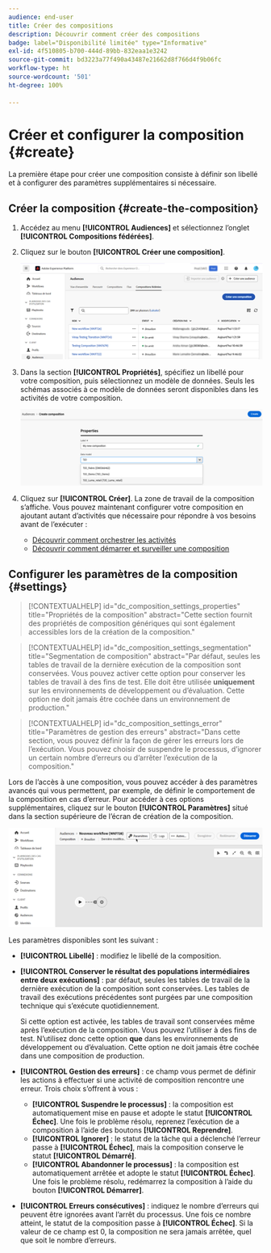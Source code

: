```yaml
---
audience: end-user
title: Créer des compositions
description: Découvrir comment créer des compositions
badge: label="Disponibilité limitée" type="Informative"
exl-id: 4f510805-b700-444d-89bb-832eaa1e3242
source-git-commit: bd3223a77f490a43487e21662d8f766d4f9b06fc
workflow-type: ht
source-wordcount: '501'
ht-degree: 100%

---
```


# Créer et configurer la composition {#create}

La première étape pour créer une composition consiste à définir son libellé et à configurer des paramètres supplémentaires si nécessaire.

## Créer la composition {#create-the-composition}

1. Accédez au menu **[!UICONTROL Audiences]** et sélectionnez l’onglet **[!UICONTROL Compositions fédérées]**.

1. Cliquez sur le bouton **[!UICONTROL Créer une composition]**.

   ![](assets/composition-create.png)

1. Dans la section **[!UICONTROL Propriétés]**, spécifiez un libellé pour votre composition, puis sélectionnez un modèle de données. Seuls les schémas associés à ce modèle de données seront disponibles dans les activités de votre composition.

   ![](assets/composition-select-schema.png)

1. Cliquez sur **[!UICONTROL Créer]**. La zone de travail de la composition s’affiche. Vous pouvez maintenant configurer votre composition en ajoutant autant d’activités que nécessaire pour répondre à vos besoins avant de l’exécuter :

   * [Découvrir comment orchestrer les activités](orchestrate-activities.md)
   * [Découvrir comment démarrer et surveiller une composition](start-monitor-composition.md)

## Configurer les paramètres de la composition {#settings}

>[!CONTEXTUALHELP]
>id="dc_composition_settings_properties"
>title="Propriétés de la composition"
>abstract="Cette section fournit des propriétés de composition génériques qui sont également accessibles lors de la création de la composition."

>[!CONTEXTUALHELP]
>id="dc_composition_settings_segmentation"
>title="Segmentation de composition"
>abstract="Par défaut, seules les tables de travail de la dernière exécution de la composition sont conservées. Vous pouvez activer cette option pour conserver les tables de travail à des fins de test. Elle doit être utilisée **uniquement** sur les environnements de développement ou d’évaluation. Cette option ne doit jamais être cochée dans un environnement de production."

>[!CONTEXTUALHELP]
>id="dc_composition_settings_error"
>title="Paramètres de gestion des erreurs"
>abstract="Dans cette section, vous pouvez définir la façon de gérer les erreurs lors de l’exécution. Vous pouvez choisir de suspendre le processus, d’ignorer un certain nombre d’erreurs ou d’arrêter l’exécution de la composition."

Lors de l’accès à une composition, vous pouvez accéder à des paramètres avancés qui vous permettent, par exemple, de définir le comportement de la composition en cas d’erreur. Pour accéder à ces options supplémentaires, cliquez sur le bouton **[!UICONTROL Paramètres]** situé dans la section supérieure de l’écran de création de la composition.

![](assets/composition-create-settings.png)

Les paramètres disponibles sont les suivant :

* **[!UICONTROL Libellé]** : modifiez le libellé de la composition.

* **[!UICONTROL Conserver le résultat des populations intermédiaires entre deux exécutions]** : par défaut, seules les tables de travail de la dernière exécution de la composition sont conservées. Les tables de travail des exécutions précédentes sont purgées par une composition technique qui s’exécute quotidiennement.

  Si cette option est activée, les tables de travail sont conservées même après l’exécution de la composition. Vous pouvez l’utiliser à des fins de test. N’utilisez donc cette option **que** dans les environnements de développement ou d’évaluation. Cette option ne doit jamais être cochée dans une composition de production.

* **[!UICONTROL Gestion des erreurs]** : ce champ vous permet de définir les actions à effectuer si une activité de composition rencontre une erreur. Trois choix s’offrent à vous :

   * **[!UICONTROL Suspendre le processus]** : la composition est automatiquement mise en pause et adopte le statut **[!UICONTROL Échec]**. Une fois le problème résolu, reprenez l’exécution de a composition à l’aide des boutons **[!UICONTROL Reprendre]**.
   * **[!UICONTROL Ignorer]** : le statut de la tâche qui a déclenché l’erreur passe à **[!UICONTROL Échec]**, mais la composition conserve le statut **[!UICONTROL Démarré]**.
   * **[!UICONTROL Abandonner le processus]** : la composition est automatiquement arrêtée et adopte le statut **[!UICONTROL Échec]**. Une fois le problème résolu, redémarrez la composition à l’aide du bouton **[!UICONTROL Démarrer]**.

* **[!UICONTROL Erreurs consécutives]** : indiquez le nombre d’erreurs qui peuvent être ignorées avant l’arrêt du processus. Une fois ce nombre atteint, le statut de la composition passe à **[!UICONTROL Échec]**. Si la valeur de ce champ est 0, la composition ne sera jamais arrêtée, quel que soit le nombre d’erreurs.
